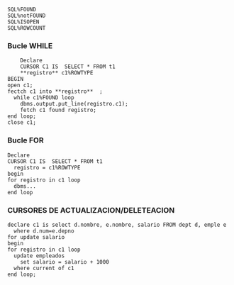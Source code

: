 
    SQL%FOUND
    SQL%notFOUND 
    SQL%ISOPEN
    SQL%ROWCOUNT

### Bucle WHILE
        
        Declare 
        CURSOR C1 IS  SELECT * FROM t1  
        **registro** c1%ROWTYPE  
    BEGIN  
    open c1;  
    fectch c1 into **registro**  ;
      while c1%FOUND loop  
        dbms.output.put_line(registro.c1);
        fetch c1 found registro;
    end loop;  
    close c1;  

### Bucle FOR  
    Declare 
    CURSOR C1 IS  SELECT * FROM t1  
      registro = c1%ROWTYPE  
    begin  
    for registro in c1 loop  
      dbms...  
    end loop  


### CURSORES DE ACTUALIZACION/DELETEACION

    declare c1 is select d.nombre, e.nombre, salario FROM dept d, emple e  
      where d.num=e.depno  
    for update salario  
    begin   
    for registro in c1 loop  
      update empleados   
        set salario = salario + 1000  
      where current of c1  
    end loop;  


